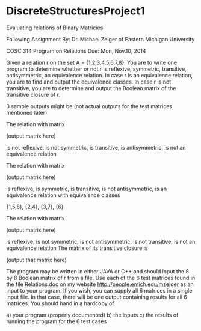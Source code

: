 DiscreteStructuresProject1
==========================

Evaluating relations of Binary Matricies

Following Assignment By: Dr. Michael Zeiger of Eastern Michigan University

COSC 314
Program on Relations
Due: Mon, Nov.10, 2014

Given a relation r on the set A = {1,2,3,4,5,6,7,8}. You are to write one program 
to determine whether or not r is reflexive, symmetric, transitive, antisymmetric, an 
equivalence relation. In case r is an equivalence relation, you are to find and output 
the equivalence classes. In case r is not transitive, you are to determine and output the 
Boolean matrix of the transitive closure of r.

3 sample outputs might be (not actual outputs for the test matrices mentioned later)

The relation with matrix

 (output matrix here)

 is not reflexive,
 is not symmetric,
 is transitive,
 is antisymmetric,
 is not an equivalence relation
 
 
 The relation with matrix
 
 (output matrix here)

 is reflexive,
 is symmetric,
 is transitive,
 is not antisymmetric,
 is an equivalence relation with equivalence classes

 {1,5,8}, {2,4}, {3,7}, {6}
 
 
 The relation with matrix
 
 (output matrix here)

 is reflexive,
 is not symmetric,
 is not antisymmetric,
 is not transitive,
 is not an equivalence relation
 The matrix of its transitive closure is

 (output that matrix here)
 

The program may be written in either JAVA or C++ and should input the 8 by 8 Boolean 
matrix of r from a file. Use each of the 6 test matrices found in the file Relations.doc on 
my website http://people.emich.edu/mzeiger as an input to your program. If you wish, you can supply all 6 matrices in a single input file. In that case, there will be one output containing results for all 6 matrices. You should 
hand in a hardcopy of

a) your program (properly documented)
b) the inputs
c) the results of running the program for the 6 test cases
